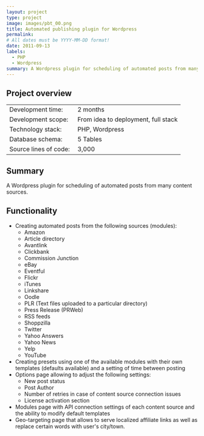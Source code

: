 ```yaml
---
layout: project
type: project
image: images/pbt_00.png
title: Automated publishing plugin for Wordpress
permalink: 
# All dates must be YYYY-MM-DD format!
date: 2011-09-13
labels:
  - PHP
  - Wordpress
summary: A Wordpress plugin for scheduling of automated posts from many content sources.
---
```


## Project overview

<table>
  <tr>
    <td>Development time:&nbsp;</td>
    <td>2 months</td>
  </tr>
  <tr>
    <td>Development scope:&nbsp;</td>
    <td>From idea to deployment, full stack</td>
  </tr>
  <tr>
    <td>Technology stack:&nbsp;</td>
    <td>PHP, Wordpress</td>
  </tr>
  <tr>
    <td>Database schema:&nbsp;</td>
    <td>5 Tables</td>
  </tr>
  <tr>
    <td>Source lines of code:&nbsp;</td>
    <td>3,000</td>
  </tr>
</table>

## Summary

A Wordpress plugin for scheduling of automated posts from many content sources.

## Functionality

- Creating automated posts from the following sources (modules):
    - Amazon
    - Article directory
    - Avantlink
    - Clickbank
    - Commission Junction
    - eBay
    - Eventful
    - Flickr
    - iTunes
    - Linkshare
    - Oodle
    - PLR (Text files uploaded to a particular directory)
    - Press Release (PRWeb)
    - RSS feeds
    - Shoppzilla
    - Twitter
    - Yahoo Answers
    - Yahoo News
    - Yelp
    - YouTube
- Creating presets using one of the available modules with their own templates (defaults available) and a setting of time between posting
- Options page allowing to adjust the following settings:
    - New post status
    - Post Author
    - Number of retries in case of content source connection issues
    - License activation section
- Modules page with API connection settings of each content source and the ability to modify default templates
- Geo-targeting page that allows to serve localized affiliate links as well as replace certain words with user's city/town.

<div class="ui small rounded images">
</div>
